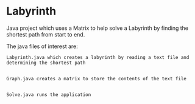 # Labyrinth
Java project which uses a Matrix to help solve a Labyrinth by finding the shortest path from start to end.

The java files of interest are:
 	
	
	Labyrinth.java which creates a labyrinth by reading a text file and determining the shortest path
  
	
	Graph.java creates a matrix to store the contents of the text file
  
	
	Solve.java runs the application
